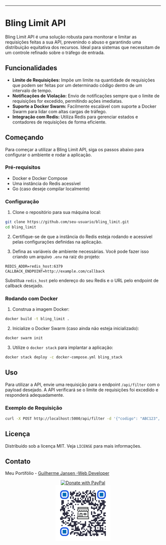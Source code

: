 ---

# Bling Limit API


Bling Limit API é uma solução robusta para monitorar e limitar as requisições feitas a sua API, prevenindo o abuso e garantindo uma distribuição equitativa dos recursos. Ideal para sistemas que necessitam de um controle refinado sobre o tráfego de entrada.

## Funcionalidades

- **Limite de Requisições:** Impõe um limite na quantidade de requisições que podem ser feitas por um determinado código dentro de um intervalo de tempo.
- **Notificações de Violação:** Envio de notificações sempre que o limite de requisições for excedido, permitindo ações imediatas.
- **Suporte a Docker Swarm:** Facilmente escalável com suporte a Docker Swarm para lidar com altas cargas de tráfego.
- **Integração com Redis:** Utiliza Redis para gerenciar estados e contadores de requisições de forma eficiente.

## Começando

Para começar a utilizar a Bling Limit API, siga os passos abaixo para configurar o ambiente e rodar a aplicação.

### Pré-requisitos

- Docker e Docker Compose
- Uma instância do Redis acessível
- Go (caso deseje compilar localmente)

### Configuração

1. Clone o repositório para sua máquina local:

```bash
git clone https://github.com/seu-usuario/bling_limit.git
cd bling_limit
```

2. Certifique-se de que a instância do Redis esteja rodando e acessível pelas configurações definidas na aplicação.

3. Defina as variáveis de ambiente necessárias. Você pode fazer isso criando um arquivo `.env` na raiz do projeto:

```
REDIS_ADDR=redis_host:6379
CALLBACK_ENDPOINT=http://example.com/callback
```

Substitua `redis_host` pelo endereço do seu Redis e o URL pelo endpoint de callback desejado.

### Rodando com Docker

1. Construa a imagem Docker:

```bash
docker build -t bling_limit .
```

2. Inicialize o Docker Swarm (caso ainda não esteja inicializado):

```bash
docker swarm init
```

3. Utilize o `docker stack` para implantar a aplicação:

```bash
docker stack deploy -c docker-compose.yml bling_stack
```

## Uso

Para utilizar a API, envie uma requisição para o endpoint `/api/filter` com o payload desejado. A API verificará se o limite de requisições foi excedido e responderá adequadamente.

### Exemplo de Requisição

```bash
curl -X POST http://localhost:5000/api/filter -d '{"codigo": "ABC123", "outrosDados": "valor"}'
```

## Licença

Distribuído sob a licença MIT. Veja `LICENSE` para mais informações.

## Contato

Meu Portifólio - [Guilherme Jansen -Web Developer](https://guilhermejansen.com.br)

<div align="center">
    <a href="https://www.paypal.com/ncp/payment/K7YAM48FD4Y3Y" target="_blank">
        <img src="https://www.paypalobjects.com/pt_BR/BR/i/btn/btn_donateCC_LG.gif" border="0" alt="Donate with PayPal">
    </a>
    <br>
    <a href="https://www.paypal.com/ncp/payment/K7YAM48FD4Y3Y" target="_blank">
        <img src="https://github.com/guilhermejansen/whaticket_deep_cleaning/raw/main/coffee-qrcode.png" alt="Coffee QR Code">
    </a>
</div>
